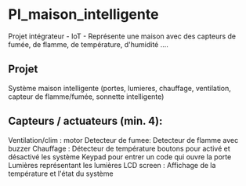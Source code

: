 # PI_maison_intelligente

Projet intégrateur - IoT - Représente une maison avec des capteurs de fumée, de flamme, de température, d'humidité ....


## Projet
Système maison intelligente (portes, lumieres, chauffage, ventilation, capteur de flamme/fumée, sonnette intelligente)

## Capteurs / actuateurs (min. 4):
Ventilation/clim : motor
Detecteur de fumee: Detecteur de flamme avec buzzer
Chauffage : Détecteur de température
boutons pour activé et désactivé les système 
Keypad pour entrer un code qui ouvre la porte
Lumières représentant les lumières
LCD screen : Affichage de la température et l'état du système
